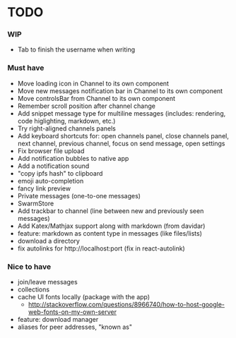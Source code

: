 # TODO

### WIP
- Tab to finish the username when writing

### Must have
- Move loading icon in Channel to its own component
- Move new messages notification bar in Channel to its own component
- Move controlsBar from Channel to its own component
- Remember scroll position after channel change
- Add snippet message type for multiline messages (includes: rendering, code higlighting, markdown, etc.)
- Try right-aligned channels panels
- Add keyboard shortcuts for: open channels panel, close channels panel, next channel, previous channel, focus on send message, open settings
- Fix browser file upload
- Add notification bubbles to native app
- Add a notification sound
- "copy ipfs hash" to clipboard
- emoji auto-completion
- fancy link preview
- Private messages (one-to-one messages)
- SwarmStore
- Add trackbar to channel (line between new and previously seen messages)
- Add Katex/Mathjax support along with markdown (from davidar)
- feature: markdown as content type in messages (like files/lists)
- download a directory
- fix autolinks for http://localhost:port (fix in react-autolink)

### Nice to have
- join/leave messages
- collections
- cache UI fonts locally (package with the app)
  + http://stackoverflow.com/questions/8966740/how-to-host-google-web-fonts-on-my-own-server
- feature: download manager
- aliases for peer addresses, "known as"
